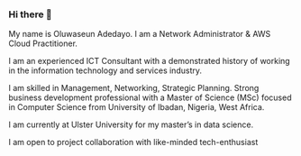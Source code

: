 ### Hi there 👋
My name is Oluwaseun Adedayo. I am a Network Administrator & AWS Cloud Practitioner. 

I am an experienced ICT Consultant with a demonstrated history of working in the information technology and services industry. 

I am skilled in Management, Networking, Strategic Planning. Strong business development professional with a Master of Science (MSc) focused in Computer Science from University of Ibadan, Nigeria, West Africa.

I am currently at Ulster University for my master’s in data science.

I am open to project collaboration with like-minded tech-enthusiast

